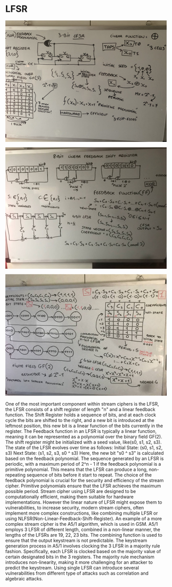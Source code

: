 # LFSR

![My Image](https://github.com/MrkFrcsl98/LFSR/blob/main/329r0iewopeiqwoewqe.jpg?raw=true)

![My Image](https://github.com/MrkFrcsl98/LFSR/blob/main/dfewrewipriewirewrewrw.jpg?raw=true)

![My Image](https://github.com/MrkFrcsl98/LFSR/blob/main/efewrieiroewirewrwer.jpg?raw=true)

One of the most important component within stream ciphers is the LFSR, the LFSR consists of a shift register of length "n" and a linear feedback function.
The Shift Register holds a sequence of bits, and at each clock cycle the bits are shifted to the right, and a new bit is introduced at the leftmost position,
this new bit is a linear function of the bits currently in the register. The Feedback function in an LFSR is typically a linear function, meaning it can be
represented as a polynomial over the binary field GF(2). The shift register might be initialized with a seed value, like(s0, s1, s2, s3). The state of the 
LFSR evolves over time as follows: Initial State: (s0, s1, s2, s3) Next State: (s1, s2, s3, s0 ^ s3) Here, the new bit "s0 ^ s3" is calculated based on 
the feedback polynomial. The sequence generated by an LFSR is periodic, with a maximum period of 2^n - 1 if the feedback polynomial is a primitive polynomial. 
This means that the LFSR can produce a long, non-repeating sequence of bits before it start to repeat. The choice of the feedback polynomial is crucial for 
the security and efficiency of the stream cipher. Primitive polynomials ensure that the LFSR achieves the maximum possible period. Stream cipher using LFSR 
are designed to be computationally efficient, making them suitable for hardware implementations. However the linear nature of LFSR might expose them to 
vulnerabilities, to increase security, modern stream ciphers, often implement more complex constructions, like combining multiple LFSR or using 
NLFSR(Non-Linear-Feedback-Shift-Register). An example of a more complex stream cipher is the A5/1 algorithm, which is used in GSM. A5/1 employs 3 
LFSR of different length, combined in a non-linear manner, the lengths of the LFSRs are 19, 22, 23 bits. The combining function is used to ensure 
that the output keystream is not predictable. The keystream generation process in A5/1 involves clocking the 3 LFSR in a majority rule fashion. 
Specifically, each LFSR is clocked based on the majority value of certain designated bits in the 3 registers. The majority rule mechanism introduces 
non-linearity, making it more challenging for an attacker to predict the keystream. Using single LFSR can introduce several vulnerabilities from different 
type of attacks such as correlation and algebraic attacks.

